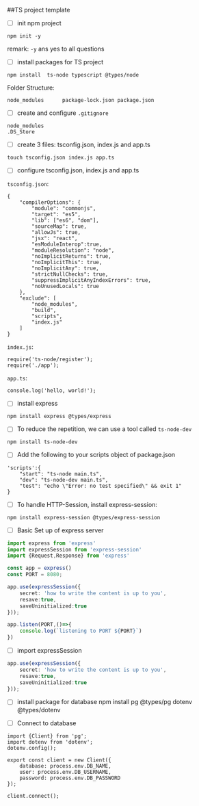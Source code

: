 ##TS project template


- [ ] init npm project
```
npm init -y
```
remark:
`-y` ans yes to all questions
- [ ] install packages for TS project
```
npm install  ts-node typescript @types/node
```
Folder Structure:
```
node_modules      package-lock.json package.json
```
- [ ] create and configure `.gitignore`

```
node_modules
.DS_Store
```

- [ ] create 3 files: tsconfig.json, index.js and app.ts

```
touch tsconfig.json index.js app.ts
```


- [ ] configure tsconfig.json, index.js and app.ts

`tsconfig.json`:
```
{
    "compilerOptions": {
        "module": "commonjs",
        "target": "es5",
        "lib": ["es6", "dom"],
        "sourceMap": true,
        "allowJs": true,
        "jsx": "react",
        "esModuleInterop":true,
        "moduleResolution": "node",
        "noImplicitReturns": true,
        "noImplicitThis": true,
        "noImplicitAny": true,
        "strictNullChecks": true,
        "suppressImplicitAnyIndexErrors": true,
        "noUnusedLocals": true
    },
    "exclude": [
        "node_modules",
        "build",
        "scripts",
        "index.js"
    ]
}
```
`index.js`:

```
require('ts-node/register');
require('./app');
```
`app.ts`:
```
console.log('hello, world!');
```

- [ ] install express
```
npm install express @types/express
```

- [ ] To reduce the repetition, we can use a tool called `ts-node-dev`
```
npm install ts-node-dev
```

- [ ] Add the following to your scripts object of package.json

```
'scripts':{
    "start": "ts-node main.ts",
    "dev": "ts-node-dev main.ts",
    "test": "echo \"Error: no test specified\" && exit 1"
}
```

- [ ] To handle HTTP-Session, install express-session:

```
npm install express-session @types/express-session
```

- [ ] Basic Set up of express server
```typescript
import express from 'express'
import expressSession from 'express-session'
import {Request,Response} from 'express'

const app = express()
const PORT = 8080;

app.use(expressSession({
    secret: 'how to write the content is up to you',
    resave:true,
    saveUninitialized:true
}));

app.listen(PORT,()=>{
    console.log(`listening to PORT ${PORT}`)
})
```
- [ ] import expressSession
```typescript
app.use(expressSession({
    secret: 'how to write the content is up to you',
    resave:true,
    saveUninitialized:true
}));
```

- [ ] install package for database
npm install pg @types/pg dotenv @types/dotenv

- [ ] Connect to database
```
import {Client} from 'pg';
import dotenv from 'dotenv';
dotenv.config();

export const client = new Client({
    database: process.env.DB_NAME,
    user: process.env.DB_USERNAME,
    password: process.env.DB_PASSWORD
});

client.connect();
```